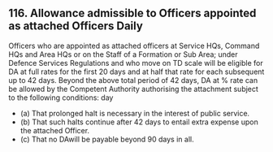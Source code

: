 ## 116. Allowance admissible to Officers appointed as attached Officers Daily

Officers who are appointed as attached officers at Service HQs, Command HQs and Area HQs or on the Staff of a Formation or Sub Area; under Defence Services Regulations and who move on TD scale will be eligible for DA at full rates for the first 20 days and at half that rate for each subsequent up to 42 days. Beyond the above total period of 42 days, DA at % rate can be allowed by the Competent Authority authorising the attachment subject to the following conditions: day

- (a) That prolonged halt is necessary in the interest of public service.
- (b) That such halts continue after 42 days to entail extra expense upon the attached Officer.
- (c) That no DAwill be payable beyond 90 days in all.
